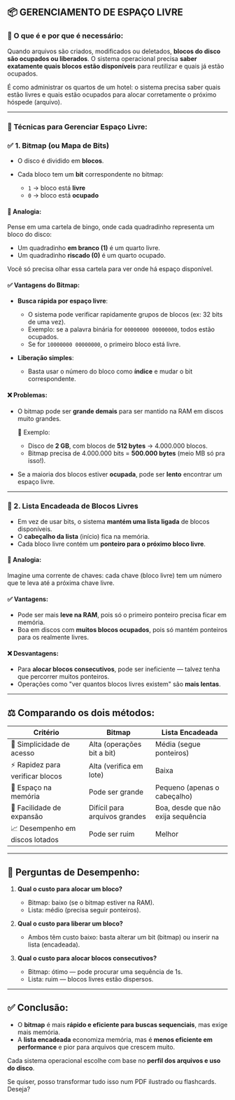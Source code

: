 ## 📦 GERENCIAMENTO DE ESPAÇO LIVRE

### 🔧 O que é e por que é necessário:

Quando arquivos são criados, modificados ou deletados, **blocos do disco são ocupados ou liberados**. O sistema operacional precisa **saber exatamente quais blocos estão disponíveis** para reutilizar e quais já estão ocupados.

É como administrar os quartos de um hotel: o sistema precisa saber quais estão livres e quais estão ocupados para alocar corretamente o próximo hóspede (arquivo).

---

### 📍 Técnicas para Gerenciar Espaço Livre:

### ✅ 1. **Bitmap (ou Mapa de Bits)**

* O disco é dividido em **blocos**.
* Cada bloco tem um **bit** correspondente no bitmap:

  * `1` → bloco está **livre**
  * `0` → bloco está **ocupado**

#### 🧠 Analogia:

Pense em uma cartela de bingo, onde cada quadradinho representa um bloco do disco:

* Um quadradinho **em branco (1)** é um quarto livre.
* Um quadradinho **riscado (0)** é um quarto ocupado.

Você só precisa olhar essa cartela para ver onde há espaço disponível.

#### ✅ Vantagens do Bitmap:

* **Busca rápida por espaço livre**:

  * O sistema pode verificar rapidamente grupos de blocos (ex: 32 bits de uma vez).
  * Exemplo: se a palavra binária for `00000000 00000000`, todos estão ocupados.
  * Se for `10000000 00000000`, o primeiro bloco está livre.
* **Liberação simples**:

  * Basta usar o número do bloco como **índice** e mudar o bit correspondente.

#### ❌ Problemas:

* O bitmap pode ser **grande demais** para ser mantido na RAM em discos muito grandes.

  📌 Exemplo:

  * Disco de **2 GB**, com blocos de **512 bytes** → 4.000.000 blocos.
  * Bitmap precisa de 4.000.000 bits = **500.000 bytes** (meio MB só pra isso!).

* Se a maioria dos blocos estiver **ocupada**, pode ser **lento** encontrar um espaço livre.

---

### 🔁 2. **Lista Encadeada de Blocos Livres**

* Em vez de usar bits, o sistema **mantém uma lista ligada** de blocos disponíveis.
* O **cabeçalho da lista** (início) fica na memória.
* Cada bloco livre contém um **ponteiro para o próximo bloco livre**.

#### 🧠 Analogia:

Imagine uma corrente de chaves: cada chave (bloco livre) tem um número que te leva até a próxima chave livre.

#### ✅ Vantagens:

* Pode ser mais **leve na RAM**, pois só o primeiro ponteiro precisa ficar em memória.
* Boa em discos com **muitos blocos ocupados**, pois só mantém ponteiros para os realmente livres.

#### ❌ Desvantagens:

* Para **alocar blocos consecutivos**, pode ser ineficiente — talvez tenha que percorrer muitos ponteiros.
* Operações como "ver quantos blocos livres existem" são **mais lentas**.

---

## ⚖️ Comparando os dois métodos:

| Critério                        | Bitmap                        | Lista Encadeada                    |
| ------------------------------- | ----------------------------- | ---------------------------------- |
| 🧠 Simplicidade de acesso       | Alta (operações bit a bit)    | Média (segue ponteiros)            |
| ⚡ Rapidez para verificar blocos | Alta (verifica em lote)       | Baixa                              |
| 💾 Espaço na memória            | Pode ser grande               | Pequeno (apenas o cabeçalho)       |
| 🔗 Facilidade de expansão       | Difícil para arquivos grandes | Boa, desde que não exija sequência |
| 📈 Desempenho em discos lotados | Pode ser ruim                 | Melhor                             |

---

## 🧪 Perguntas de Desempenho:

1. **Qual o custo para alocar um bloco?**

   * Bitmap: baixo (se o bitmap estiver na RAM).
   * Lista: médio (precisa seguir ponteiros).

2. **Qual o custo para liberar um bloco?**

   * Ambos têm custo baixo: basta alterar um bit (bitmap) ou inserir na lista (encadeada).

3. **Qual o custo para alocar blocos consecutivos?**

   * Bitmap: ótimo — pode procurar uma sequência de 1s.
   * Lista: ruim — blocos livres estão dispersos.

---

## ✅ Conclusão:

* O **bitmap** é mais **rápido e eficiente para buscas sequenciais**, mas exige mais memória.
* A **lista encadeada** economiza memória, mas é **menos eficiente em performance** e pior para arquivos que crescem muito.

Cada sistema operacional escolhe com base no **perfil dos arquivos e uso do disco**.

Se quiser, posso transformar tudo isso num PDF ilustrado ou flashcards. Deseja?

